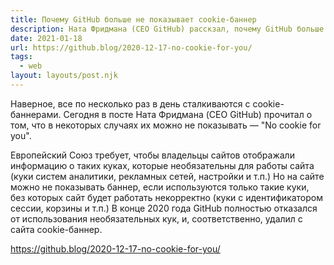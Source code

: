 ```yaml
---
title: Почему GitHub больше не показывает cookie-баннер
description: Ната Фридмана (CEO GitHub) расскзал, почему GitHub больше не показывает cookie-баннер
date: 2021-01-18
url: https://github.blog/2020-12-17-no-cookie-for-you/
tags:
  - web
layout: layouts/post.njk
---
```

Наверное, все по несколько раз в день сталкиваются с cookie-баннерами. Сегодня в посте Ната Фридмана (CEO GitHub) прочитал о том, что в некоторых случаях их можно не показывать — "No cookie for you".

Европейский Союз требует, чтобы владельцы сайтов отображали информацию о таких куках, которые необязательны для работы сайта (куки систем аналитики, рекламных сетей, настройки и т.п.) Но на сайте можно не показывать баннер, если используются только такие куки, без которых сайт будет работать некорректно (куки с идентификатором сессии, корзины и т.п.) В конце 2020 года GitHub полностью отказался от использования необязательных кук, и, соответственно, удалил с сайта cookie-баннер.

https://github.blog/2020-12-17-no-cookie-for-you/
